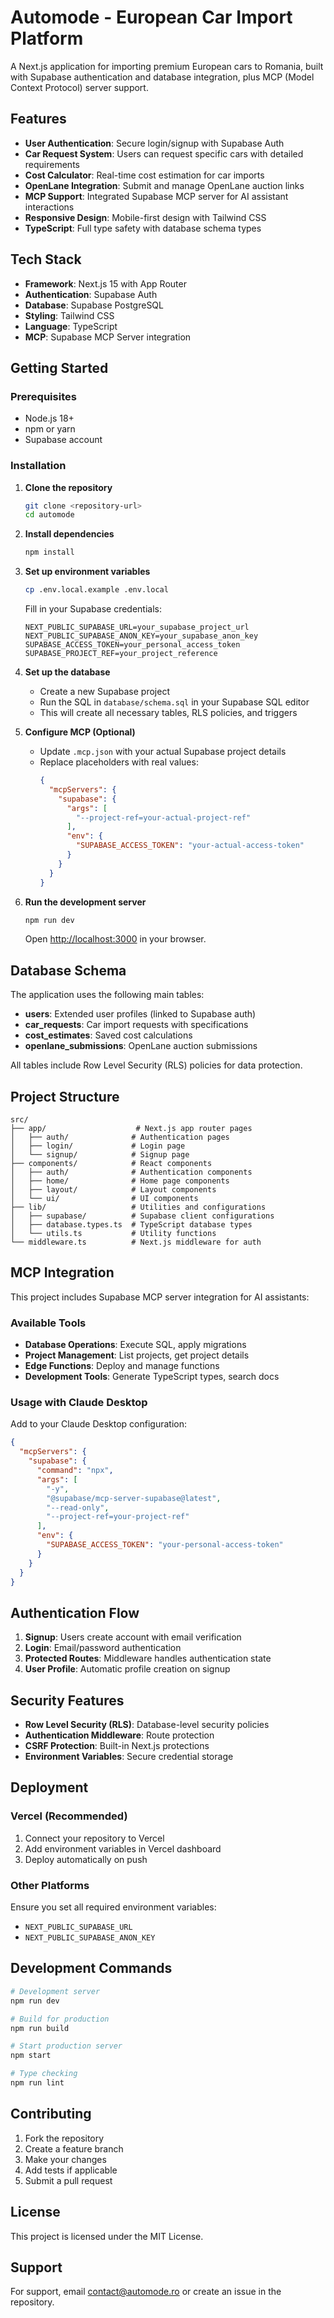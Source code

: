 # Automode - European Car Import Platform

A Next.js application for importing premium European cars to Romania, built with Supabase authentication and database integration, plus MCP (Model Context Protocol) server support.

## Features

- **User Authentication**: Secure login/signup with Supabase Auth
- **Car Request System**: Users can request specific cars with detailed requirements
- **Cost Calculator**: Real-time cost estimation for car imports
- **OpenLane Integration**: Submit and manage OpenLane auction links
- **MCP Support**: Integrated Supabase MCP server for AI assistant interactions
- **Responsive Design**: Mobile-first design with Tailwind CSS
- **TypeScript**: Full type safety with database schema types

## Tech Stack

- **Framework**: Next.js 15 with App Router
- **Authentication**: Supabase Auth
- **Database**: Supabase PostgreSQL
- **Styling**: Tailwind CSS
- **Language**: TypeScript
- **MCP**: Supabase MCP Server integration

## Getting Started

### Prerequisites

- Node.js 18+ 
- npm or yarn
- Supabase account

### Installation

1. **Clone the repository**
   ```bash
   git clone <repository-url>
   cd automode
   ```

2. **Install dependencies**
   ```bash
   npm install
   ```

3. **Set up environment variables**
   ```bash
   cp .env.local.example .env.local
   ```
   
   Fill in your Supabase credentials:
   ```env
   NEXT_PUBLIC_SUPABASE_URL=your_supabase_project_url
   NEXT_PUBLIC_SUPABASE_ANON_KEY=your_supabase_anon_key
   SUPABASE_ACCESS_TOKEN=your_personal_access_token
   SUPABASE_PROJECT_REF=your_project_reference
   ```

4. **Set up the database**
   - Create a new Supabase project
   - Run the SQL in `database/schema.sql` in your Supabase SQL editor
   - This will create all necessary tables, RLS policies, and triggers

5. **Configure MCP (Optional)**
   - Update `.mcp.json` with your actual Supabase project details
   - Replace placeholders with real values:
     ```json
     {
       "mcpServers": {
         "supabase": {
           "args": [
             "--project-ref=your-actual-project-ref"
           ],
           "env": {
             "SUPABASE_ACCESS_TOKEN": "your-actual-access-token"
           }
         }
       }
     }
     ```

6. **Run the development server**
   ```bash
   npm run dev
   ```

   Open [http://localhost:3000](http://localhost:3000) in your browser.

## Database Schema

The application uses the following main tables:

- **users**: Extended user profiles (linked to Supabase auth)
- **car_requests**: Car import requests with specifications
- **cost_estimates**: Saved cost calculations
- **openlane_submissions**: OpenLane auction submissions

All tables include Row Level Security (RLS) policies for data protection.

## Project Structure

```
src/
├── app/                    # Next.js app router pages
│   ├── auth/              # Authentication pages
│   ├── login/             # Login page
│   └── signup/            # Signup page
├── components/            # React components
│   ├── auth/              # Authentication components
│   ├── home/              # Home page components
│   ├── layout/            # Layout components
│   └── ui/                # UI components
├── lib/                   # Utilities and configurations
│   ├── supabase/          # Supabase client configurations
│   ├── database.types.ts  # TypeScript database types
│   └── utils.ts           # Utility functions
└── middleware.ts          # Next.js middleware for auth
```

## MCP Integration

This project includes Supabase MCP server integration for AI assistants:

### Available Tools
- **Database Operations**: Execute SQL, apply migrations
- **Project Management**: List projects, get project details
- **Edge Functions**: Deploy and manage functions
- **Development Tools**: Generate TypeScript types, search docs

### Usage with Claude Desktop
Add to your Claude Desktop configuration:

```json
{
  "mcpServers": {
    "supabase": {
      "command": "npx",
      "args": [
        "-y",
        "@supabase/mcp-server-supabase@latest",
        "--read-only",
        "--project-ref=your-project-ref"
      ],
      "env": {
        "SUPABASE_ACCESS_TOKEN": "your-personal-access-token"
      }
    }
  }
}
```

## Authentication Flow

1. **Signup**: Users create account with email verification
2. **Login**: Email/password authentication
3. **Protected Routes**: Middleware handles authentication state
4. **User Profile**: Automatic profile creation on signup

## Security Features

- **Row Level Security (RLS)**: Database-level security policies
- **Authentication Middleware**: Route protection
- **CSRF Protection**: Built-in Next.js protections
- **Environment Variables**: Secure credential storage

## Deployment

### Vercel (Recommended)

1. Connect your repository to Vercel
2. Add environment variables in Vercel dashboard
3. Deploy automatically on push

### Other Platforms

Ensure you set all required environment variables:
- `NEXT_PUBLIC_SUPABASE_URL`
- `NEXT_PUBLIC_SUPABASE_ANON_KEY`

## Development Commands

```bash
# Development server
npm run dev

# Build for production
npm run build

# Start production server
npm start

# Type checking
npm run lint
```

## Contributing

1. Fork the repository
2. Create a feature branch
3. Make your changes
4. Add tests if applicable
5. Submit a pull request

## License

This project is licensed under the MIT License.

## Support

For support, email contact@automode.ro or create an issue in the repository.
